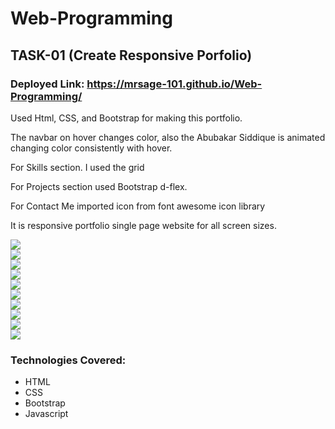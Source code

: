 # Web-Programming
## TASK-01 (Create Responsive Porfolio)
### Deployed Link: https://mrsage-101.github.io/Web-Programming/

<p>Used Html, CSS, and Bootstrap for making this portfolio.</p> 
<p>The navbar on hover changes color, also the Abubakar Siddique is animated changing color consistently with hover.</p>
<p>For Skills section. I used the grid</p>
<p>For Projects section used Bootstrap d-flex.</p>
<p>For Contact Me imported icon from font awesome icon library</p>
<p>It is responsive portfolio single page website for all screen sizes.</p>

<img src="Task-1/image0.png"><br>
<img src="Task-1/image1.png"><br>
<img src="Task-1/image2.png"><br>
<img src="Task-1/image3.png"><br>
<img src="Task-1/image4.png"><br>
<img src="Task-1/image5.png"><br>
<img src="Task-1/image6.png"><br>
<img src="Task-1/image7.png"><br>
<img src="Task-1/image8.png"><br>
<img src="Task-1/image9.png"><br>

### Technologies Covered:
- HTML
- CSS
- Bootstrap
- Javascript
